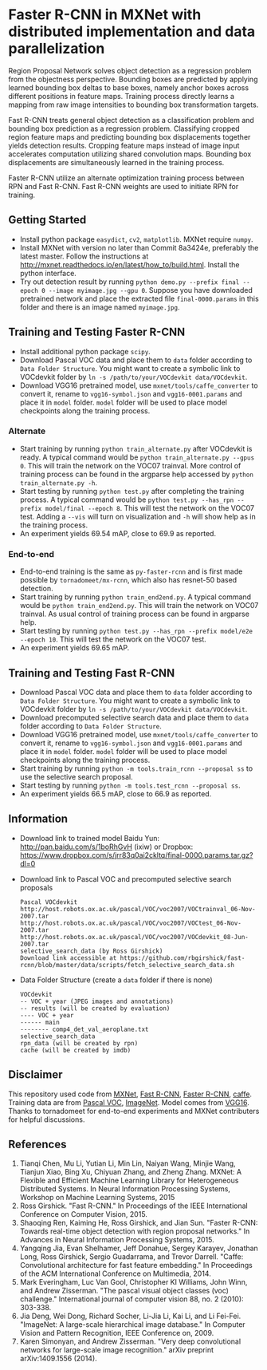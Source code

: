 # Faster R-CNN in MXNet with distributed implementation and data parallelization

Region Proposal Network solves object detection as a regression problem 
from the objectness perspective. Bounding boxes are predicted by applying 
learned bounding box deltas to base boxes, namely anchor boxes across 
different positions in feature maps. Training process directly learns a 
mapping from raw image intensities to bounding box transformation targets.

Fast R-CNN treats general object detection as a classification problem and
bounding box prediction as a regression problem. Classifying cropped region
feature maps and predicting bounding box displacements together yields
detection results. Cropping feature maps instead of image input accelerates
computation utilizing shared convolution maps. Bounding box displacements
are simultaneously learned in the training process.

Faster R-CNN utilize an alternate optimization training process between RPN 
and Fast R-CNN. Fast R-CNN weights are used to initiate RPN for training.

## Getting Started
* Install python package `easydict`, `cv2`, `matplotlib`. MXNet require `numpy`.
* Install MXNet with version no later than Commit 8a3424e, preferably the latest master.
  Follow the instructions at http://mxnet.readthedocs.io/en/latest/how_to/build.html. Install the python interface.
* Try out detection result by running `python demo.py --prefix final --epoch 0 --image myimage.jpg --gpu 0`.
  Suppose you have downloaded pretrained network and place the extracted file `final-0000.params` in this folder and there is an image named `myimage.jpg`.

## Training and Testing Faster R-CNN
* Install additional python package `scipy`.
* Download Pascal VOC data and place them to `data` folder according to `Data Folder Structure`.
  You might want to create a symbolic link to VOCdevkit folder by `ln -s /path/to/your/VOCdevkit data/VOCdevkit`.
* Download VGG16 pretrained model, use `mxnet/tools/caffe_converter` to convert it,
  rename to `vgg16-symbol.json` and `vgg16-0001.params` and place it in `model` folder.
  `model` folder will be used to place model checkpoints along the training process.

### Alternate
* Start training by running `python train_alternate.py` after VOCdevkit is ready.
  A typical command would be `python train_alternate.py --gpus 0`. This will train the network on the VOC07 trainval.
  More control of training process can be found in the argparse help accessed by `python train_alternate.py -h`.
* Start testing by running `python test.py` after completing the training process.
  A typical command would be `python test.py --has_rpn --prefix model/final --epoch 8`. This will test the network on the VOC07 test.
  Adding a `--vis` will turn on visualization and `-h` will show help as in the training process.
* An experiment yields 69.54 mAP, close to 69.9 as reported.

### End-to-end
* End-to-end training is the same as `py-faster-rcnn` and is first made possible by `tornadomeet/mx-rcnn`, which also has resnet-50 based detection.
* Start training by running `python train_end2end.py`. A typical command would be `python train_end2end.py`. This will train the network on VOC07 trainval.
  As usual control of training process can be found in argparse help.
* Start testing by running `python test.py --has_rpn --prefix model/e2e --epoch 10`. This will test the network on the VOC07 test.
* An experiment yields 69.65 mAP.

## Training and Testing Fast R-CNN
* Download Pascal VOC data and place them to `data` folder according to `Data Folder Structure`.
  You might want to create a symbolic link to VOCdevkit folder by `ln -s /path/to/your/VOCdevkit data/VOCdevkit`.
* Download precomputed selective search data and place them to `data` folder according to `Data Folder Structure`.
* Download VGG16 pretrained model, use `mxnet/tools/caffe_converter` to convert it,
  rename to `vgg16-symbol.json` and `vgg16-0001.params` and place it in `model` folder.
  `model` folder will be used to place model checkpoints along the training process.
* Start training by running `python -m tools.train_rcnn --proposal ss` to use the selective search proposal.
* Start testing by running `python -m tools.test_rcnn --proposal ss`.
* An experiment yields 66.5 mAP, close to 66.9 as reported.

## Information
* Download link to trained model
  Baidu Yun: http://pan.baidu.com/s/1boRhGvH (ixiw) or Dropbox: https://www.dropbox.com/s/jrr83q0ai2ckltq/final-0000.params.tar.gz?dl=0
* Download link to Pascal VOC and precomputed selective search proposals

  ```
  Pascal VOCdevkit
  http://host.robots.ox.ac.uk/pascal/VOC/voc2007/VOCtrainval_06-Nov-2007.tar
  http://host.robots.ox.ac.uk/pascal/VOC/voc2007/VOCtest_06-Nov-2007.tar
  http://host.robots.ox.ac.uk/pascal/VOC/voc2007/VOCdevkit_08-Jun-2007.tar
  selective_search_data (by Ross Girshick)
  Download link accessible at https://github.com/rbgirshick/fast-rcnn/blob/master/data/scripts/fetch_selective_search_data.sh
  ```

* Data Folder Structure (create a `data` folder if there is none)

  ```
  VOCdevkit
  -- VOC + year (JPEG images and annotations)
  -- results (will be created by evaluation)
  ---- VOC + year
  ------ main
  -------- comp4_det_val_aeroplane.txt
  selective_search_data
  rpn_data (will be created by rpn)
  cache (will be created by imdb)
  ```

## Disclaimer
This repository used code from [MXNet](https://github.com/dmlc/mxnet),
[Fast R-CNN](https://github.com/rbgirshick/fast-rcnn),
[Faster R-CNN](https://github.com/rbgirshick/py-faster-rcnn),
[caffe](https://github.com/BVLC/caffe). Training data are from
[Pascal VOC](http://host.robots.ox.ac.uk/pascal/VOC/),
[ImageNet](http://image-net.org/). Model comes from
[VGG16](http://www.robots.ox.ac.uk/~vgg/research/very_deep/).
Thanks to tornadomeet for end-to-end experiments and MXNet contributers for helpful discussions.

## References
1. Tianqi Chen, Mu Li, Yutian Li, Min Lin, Naiyan Wang, Minjie Wang, Tianjun Xiao, Bing Xu, Chiyuan Zhang, and Zheng Zhang. MXNet: A Flexible and Efficient Machine Learning Library for Heterogeneous Distributed Systems. In Neural Information Processing Systems, Workshop on Machine Learning Systems, 2015
2. Ross Girshick. "Fast R-CNN." In Proceedings of the IEEE International Conference on Computer Vision, 2015.
3. Shaoqing Ren, Kaiming He, Ross Girshick, and Jian Sun. "Faster R-CNN: Towards real-time object detection with region proposal networks." In Advances in Neural Information Processing Systems, 2015.
4. Yangqing Jia, Evan Shelhamer, Jeff Donahue, Sergey Karayev, Jonathan Long, Ross Girshick, Sergio Guadarrama, and Trevor Darrell. "Caffe: Convolutional architecture for fast feature embedding." In Proceedings of the ACM International Conference on Multimedia, 2014.
5. Mark Everingham, Luc Van Gool, Christopher KI Williams, John Winn, and Andrew Zisserman. "The pascal visual object classes (voc) challenge." International journal of computer vision 88, no. 2 (2010): 303-338.
6. Jia Deng, Wei Dong, Richard Socher, Li-Jia Li, Kai Li, and Li Fei-Fei. "ImageNet: A large-scale hierarchical image database." In Computer Vision and Pattern Recognition, IEEE Conference on, 2009.
7. Karen Simonyan, and Andrew Zisserman. "Very deep convolutional networks for large-scale image recognition." arXiv preprint arXiv:1409.1556 (2014).
